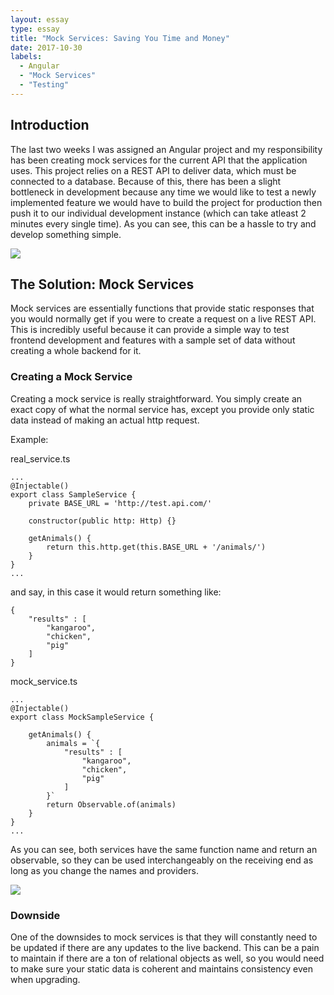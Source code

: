 ```yaml
---
layout: essay
type: essay
title: "Mock Services: Saving You Time and Money"
date: 2017-10-30
labels:
  - Angular
  - "Mock Services"
  - "Testing"
---
```


## Introduction
The last two weeks I was assigned an Angular project and my responsibility has been creating mock services for the current API that the application uses. This project relies on a REST API to deliver data, which must be connected to a database. Because of this, there has been a slight bottleneck in development because any time we would like to test a newly implemented feature we would have to build the project for production then push it to our individual development instance (which can take atleast 2 minutes every single time). As you can see, this can be a hassle to try and develop something simple.

<img class="ui medium centered image" src="https://media.giphy.com/media/88EvfARM1YaCQ/giphy.gif">

## The Solution: Mock Services
Mock services are essentially functions that provide static responses that you would normally get if you were to create a request on a live REST API. This is incredibly useful because it can provide a simple way to test frontend development and features with a sample set of data without creating a whole backend for it.

### Creating a Mock Service
Creating a mock service is really straightforward. You simply create an exact copy of what the normal service has, except you provide only static data instead of making an actual http request.

Example:

real_service.ts
```
...
@Injectable()
export class SampleService {
	private BASE_URL = 'http://test.api.com/'

	constructor(public http: Http) {}

	getAnimals() {
		return this.http.get(this.BASE_URL + '/animals/')
	}
}
...

```
and say, in this case it would return something like: 
```
{
	"results" : [
		"kangaroo", 
		"chicken", 
		"pig"
	]
}
```


mock_service.ts
```
...
@Injectable()
export class MockSampleService {

	getAnimals() {
		animals = `{
			"results" : [
				"kangaroo", 
				"chicken", 
				"pig"
			]
		}`
		return Observable.of(animals)
	}
}
...

```

As you can see, both services have the same function name and return an observable, so they can be used interchangeably on the receiving end as long as you change the names and providers.

<img class="ui medium centered image" src="http://www.reactiongifs.com/r/2013/10/woah.gif">


### Downside
One of the downsides to mock services is that they will constantly need to be updated if there are any updates to the live backend. This can be a pain to maintain if there are a ton of relational objects as well, so you would need to make sure your static data is coherent and maintains consistency even when upgrading.






